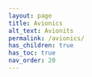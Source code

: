 ```yaml
---
layout: page
title: Avionics
alt_text: Avionits
permalink: /avionics/
has_children: true
has_toc: true
nav_order: 20
---
```


<!--
### [TFRPM01](/avionics/TFRPM01)
Current revision: TFRPM01D

#### TFPROBE01

### TFHT01
Current revision: TFHT01B

### TFGPS01


### [TFSLOT01](/avionics/TFSLOT01)
Current revision: TFSLOT01A

### TFI2CADT01

### TFI2CEXT01

### TFSBEC01


## Accessories

### I2C Cables

### CAN Cables

### UART/Serial cables
-->
